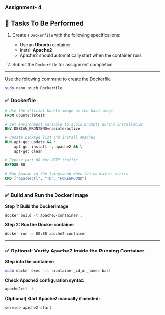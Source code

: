 ### Assignment- 4

## 🧪 Tasks To Be Performed

1. Create a `Dockerfile` with the following specifications:
   - Use an **Ubuntu** container
   - Install **Apache2**
   - Apache2 should automatically start when the container runs  

2. Submit the `Dockerfile` for assignment completion  

---

Use the following command to create the Dockerfile:

```bash
sudo nano touch Dockerfile
```


### ✅ Dockerfile

```Dockerfile
# Use the official Ubuntu image as the base image
FROM ubuntu:latest

# Set environment variable to avoid prompts during installation
ENV DEBIAN_FRONTEND=noninteractive

# Update package list and install Apache2
RUN apt-get update && \
    apt-get install -y apache2 && \
    apt-get clean

# Expose port 80 for HTTP traffic
EXPOSE 80

# Run Apache in the foreground when the container starts
CMD ["apachectl", "-D", "FOREGROUND"]
```

---

### ✅ Build and Run the Docker Image

**Step 1: Build the Docker image**

```bash
docker build -t apache2-container .
```

**Step 2: Run the Docker container**

```bash
docker run -p 80:80 apache2-container
```

---

### ✅ Optional: Verify Apache2 Inside the Running Container

**Step into the container:**

```bash
sudo docker exec -it <container_id_or_name> bash
```

**Check Apache2 configuration syntax:**

```bash
apache2ctl -t
```

**(Optional) Start Apache2 manually if needed:**

```bash
service apache2 start
```
